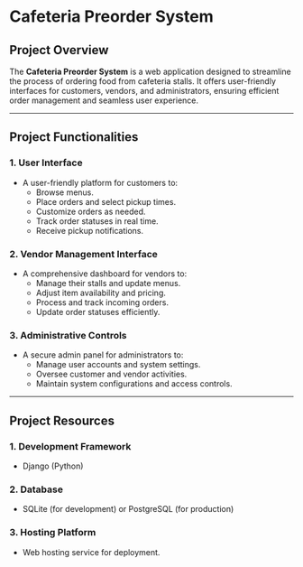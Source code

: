 # Cafeteria Preorder System

## Project Overview
The **Cafeteria Preorder System** is a web application designed to streamline the process of ordering food from cafeteria stalls. It offers user-friendly interfaces for customers, vendors, and administrators, ensuring efficient order management and seamless user experience.

---

## Project Functionalities

### 1. User Interface
- A user-friendly platform for customers to:
  - Browse menus.
  - Place orders and select pickup times.
  - Customize orders as needed.
  - Track order statuses in real time.
  - Receive pickup notifications.

### 2. Vendor Management Interface
- A comprehensive dashboard for vendors to:
  - Manage their stalls and update menus.
  - Adjust item availability and pricing.
  - Process and track incoming orders.
  - Update order statuses efficiently.

### 3. Administrative Controls
- A secure admin panel for administrators to:
  - Manage user accounts and system settings.
  - Oversee customer and vendor activities.
  - Maintain system configurations and access controls.

---

## Project Resources

### 1. Development Framework
- Django (Python)

### 2. Database
- SQLite (for development) or PostgreSQL (for production)

### 3. Hosting Platform
- Web hosting service for deployment.
